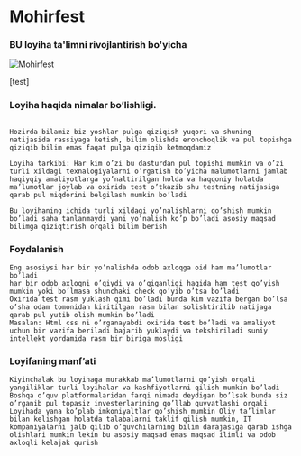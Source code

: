 # Mohirfest
### BU loyiha ta'limni rivojlantirish bo'yicha 
![Mohirfest ](https://external-content.duckduckgo.com/iu/?u=https%3A%2F%2Ftse3.mm.bing.net%2Fth%3Fid%3DOIP.NjGmBwpPibDkKMDM3wLXyQHaHa%26pid%3DApi&f=1&ipt=2ef2668056dfa01785287441d0338730c2c3b7f78f4b7beb05f5aa7de425b163&ipo=images)

[test]

### Loyiha haqida nimalar bo’lishligi.
```Loyiha: Ta’limni rivojlantirish ya’ni sodda va qiziqtirish yo’li orqali ta’limni rivojlantirish 

Hozirda bilamiz biz yoshlar pulga qiziqish yuqori va shuning natijasida rassiyaga ketish, bilim olishda eronchoqlik va pul topishga qiziqib bilim emas faqat pulga qiziqib ketmoqdamiz

Loyiha tarkibi: Har kim o’zi bu dasturdan pul topishi mumkin va o’zi turli xildagi texnalogiyalarni o’rgatish bo’yicha malumotlarni jamlab haqiyqiy amaliyotlarga yo’naltirilgan holda va haqqoniy holatda ma’lumotlar joylab va oxirida test o’tkazib shu testning natijasiga qarab pul miqdorini belgilash mumkin bo’ladi  

Bu loyihaning ichida turli xildagi yo’nalishlarni qo’shish mumkin bo’ladi saha tanlanmaydi yani yo’nalish ko’p bo’ladi asosiy maqsad bilimga qiziqtirish orqali bilim berish
```

### Foydalanish 
```Bu loyihani chekka bir qishloqdagi odam ham fayda olishi mumkin ya’ni  o’ziga qiziqgan yo’nalishni o’rganish orqali pultopishi mumkin
Eng asosiysi har bir yo’nalishda odob axloqga oid ham ma’lumotlar bo’ladi 
har bir odob axloqni o’qiydi va o’qiganligi haqida ham test qo’yish mumkin yoki bo’lmasa shunchaki check qo’yib o’tsa bo’ladi 
Oxirida test rasm yuklash qimi bo’ladi bunda kim vazifa bergan bo’lsa o’sha odam tomonidan kiritilgan rasm bilan solishtirilib natijaga qarab pul yutib olish mumkin bo’ladi 
Masalan: Html css ni o’rganayabdi oxirida test bo’ladi va amaliyot uchun bir vazifa beriladi bajarib yuklaydi va tekshiriladi suniy intellekt yordamida rasm bir biriga mosligi
```

### Loyifaning manf’ati
```Loyihaning manf’ati yoshlarni yoki ummuman ilimga qiziqgan insonlarni qiziqtirish yo’li orqali ilmga yo’naltirish 
Kiyinchalak bu loyihaga murakkab ma’lumotlarni qo’yish orqali yangiliklar turli loyihalar va kashfiyotlarni qilish mumkin bo’ladi
Boshqa o’quv platformalaridan farqi nimada deydigan bo’lsak bunda siz o’rganib pul topasiz investerlarining qo’llab quvvatlashi orqali 
Loyihada yana ko’plab imkoniyaltlar qo’shish mumkin Oliy ta’limlar bilan kelishgan holatda talabalarni taklif qilish mumkin, IT kompaniyalarni jalb qilib o’quvchilarning bilim darajasiga qarab ishga olishlari mumkin lekin bu asosiy maqsad emas maqsad ilimli va odob axloqli kelajak qurish
```